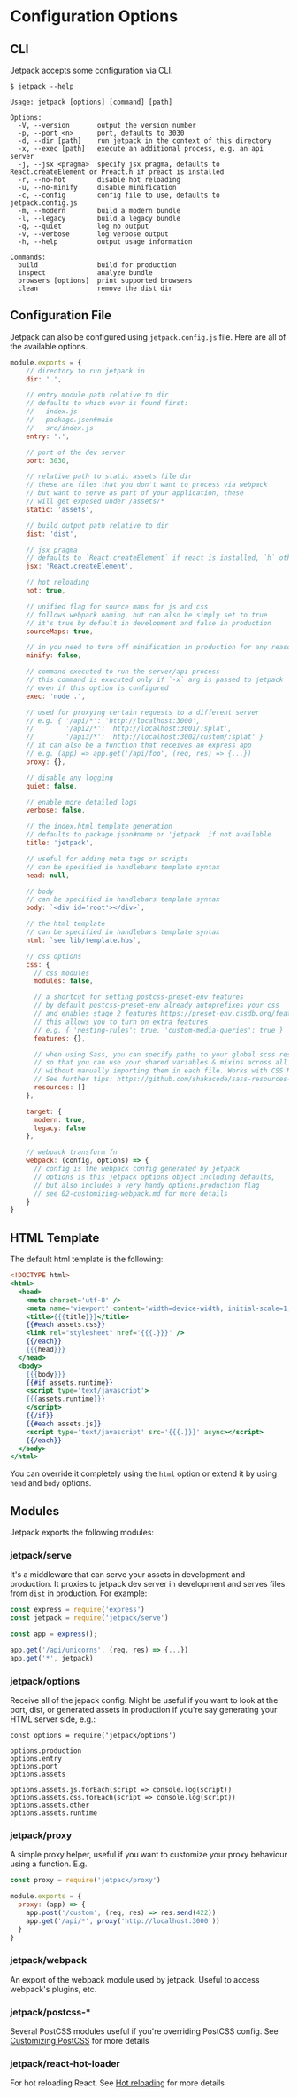 # Configuration Options

## CLI

Jetpack accepts some configuration via CLI.

```
$ jetpack --help

Usage: jetpack [options] [command] [path]

Options:
  -V, --version       output the version number
  -p, --port <n>      port, defaults to 3030
  -d, --dir [path]    run jetpack in the context of this directory
  -x, --exec [path]   execute an additional process, e.g. an api server
  -j, --jsx <pragma>  specify jsx pragma, defaults to React.createElement or Preact.h if preact is installed
  -r, --no-hot        disable hot reloading
  -u, --no-minify     disable minification
  -c, --config        config file to use, defaults to jetpack.config.js
  -m, --modern        build a modern bundle
  -l, --legacy        build a legacy bundle
  -q, --quiet         log no output
  -v, --verbose       log verbose output
  -h, --help          output usage information

Commands:
  build               build for production
  inspect             analyze bundle
  browsers [options]  print supported browsers
  clean               remove the dist dir
```

## Configuration File

Jetpack can also be configured using `jetpack.config.js` file. Here are all of the available options.

```js
module.exports = {
    // directory to run jetpack in
    dir: '.',

    // entry module path relative to dir
    // defaults to which ever is found first:
    //   index.js
    //   package.json#main
    //   src/index.js
    entry: '.',

    // port of the dev server
    port: 3030,

    // relative path to static assets file dir
    // these are files that you don't want to process via webpack
    // but want to serve as part of your application, these
    // will get exposed under /assets/*
    static: 'assets',

    // build output path relative to dir
    dist: 'dist',

    // jsx pragma
    // defaults to `React.createElement` if react is installed, `h` otherwise
    jsx: 'React.createElement',

    // hot reloading
    hot: true,

    // unified flag for source maps for js and css
    // follows webpack naming, but can also be simply set to true
    // it's true by default in development and false in production
    sourceMaps: true,

    // in you need to turn off minification in production for any reason
    minify: false,

    // command executed to run the server/api process
    // this command is exucuted only if `-x` arg is passed to jetpack
    // even if this option is configured
    exec: 'node .',

    // used for proxying certain requests to a different server
    // e.g. { '/api/*': 'http://localhost:3000',
    //        '/api2/*': 'http://localhost:3001/:splat',
    //        '/api3/*': 'http://localhost:3002/custom/:splat' }
    // it can also be a function that receives an express app
    // e.g. (app) => app.get('/api/foo', (req, res) => {...})
    proxy: {},

    // disable any logging
    quiet: false,

    // enable more detailed logs
    verbose: false,

    // the index.html template generation
    // defaults to package.json#name or 'jetpack' if not available
    title: 'jetpack',

    // useful for adding meta tags or scripts
    // can be specified in handlebars template syntax
    head: null,

    // body
    // can be specified in handlebars template syntax
    body: `<div id='root'></div>`,

    // the html template
    // can be specified in handlebars template syntax
    html: `see lib/template.hbs`,

    // css options
    css: {
      // css modules
      modules: false,

      // a shortcut for setting postcss-preset-env features
      // by default postcss-preset-env already autoprefixes your css
      // and enables stage 2 features https://preset-env.cssdb.org/features#stage-2
      // this allows you to turn on extra features
      // e.g. { 'nesting-rules': true, 'custom-media-queries': true }
      features: {},

      // when using Sass, you can specify paths to your global scss resources
      // so that you can use your shared variables & mixins across all Sass styles
      // without manually importing them in each file. Works with CSS Modules.
      // See further tips: https://github.com/shakacode/sass-resources-loader#tips
      resources: []
    },

    target: {
      modern: true,
      legacy: false
    },

    // webpack transform fn
    webpack: (config, options) => {
      // config is the webpack config generated by jetpack
      // options is this jetpack options object including defaults,
      // but also includes a very handy options.production flag
      // see 02-customizing-webpack.md for more details
    }
}
```

## HTML Template

The default html template is the following:

```hbs
<!DOCTYPE html>
<html>
  <head>
    <meta charset='utf-8' />
    <meta name='viewport' content='width=device-width, initial-scale=1, maximum-scale=1, user-scalable=no' />
    <title>{{{title}}}</title>
    {{#each assets.css}}
    <link rel="stylesheet" href='{{{.}}}' />
    {{/each}}
    {{{head}}}
  </head>
  <body>
    {{{body}}}
    {{#if assets.runtime}}
    <script type='text/javascript'>
    {{{assets.runtime}}}
    </script>
    {{/if}}
    {{#each assets.js}}
    <script type='text/javascript' src='{{{.}}}' async></script>
    {{/each}}
  </body>
</html>
```

You can override it completely using the `html` option or extend it by using `head` and `body` options.

## Modules

Jetpack exports the following modules:

### jetpack/serve

It's a middleware that can serve your assets in development and production. It proxies to jetpack dev server in development and serves files from `dist` in production. For example:

```js
const express = require('express')
const jetpack = require('jetpack/serve')

const app = express();

app.get('/api/unicorns', (req, res) => {...})
app.get('*', jetpack)
```

### jetpack/options

Receive all of the jepack config. Might be useful if you want to look at the port, dist, or generated assets in production if you're say generating your HTML server side, e.g.:

```
const options = require('jetpack/options')

options.production
options.entry
options.port
options.assets

options.assets.js.forEach(script => console.log(script))
options.assets.css.forEach(script => console.log(script))
options.assets.other
options.assets.runtime
```

### jetpack/proxy

A simple proxy helper, useful if you want to customize your proxy behaviour using a function. E.g.

```js
const proxy = require('jetpack/proxy')

module.exports = {
  proxy: (app) => {
    app.post('/custom', (req, res) => res.send(422))
    app.get('/api/*', proxy('http://localhost:3000'))
  }
}
```

### jetpack/webpack

An export of the webpack module used by jetpack. Useful to access webpack's plugins, etc.

### jetpack/postcss-*

Several PostCSS modules useful if you're overriding PostCSS config. See [Customizing PostCSS](./04-customizing-postcss.md) for more details

### jetpack/react-hot-loader

For hot reloading React. See [Hot reloading](./07-hot-reloading.md) for more details
